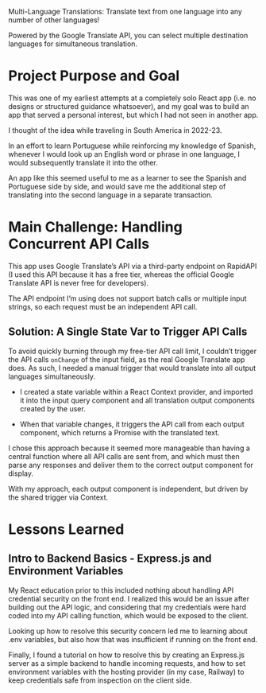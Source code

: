 Multi-Language Translations: Translate text from one language into any number of other languages!

Powered by the Google Translate API, you can select multiple destination languages for simultaneous translation.

# Project Purpose and Goal

This was one of my earliest attempts at a completely solo React app (i.e. no designs or structured guidance whatsoever), and my goal was to build an app that served a personal interest, but which I had not seen in another app.

I thought of the idea while traveling in South America in 2022-23. 

In an effort to learn Portuguese while reinforcing my knowledge of Spanish, whenever I would look up an English word or phrase in one language, I would subsequently translate it into the other. 

An app like this seemed useful to me as a learner to see the Spanish and Portuguese side by side, and would save me the additional step of translating into the second language in a separate transaction.

# Main Challenge: Handling Concurrent API Calls

This app uses Google Translate’s API via a third-party endpoint on RapidAPI (I used this API because it has a free tier, whereas the official Google Translate API is never free for developers).

The API endpoint I’m using does not support batch calls or multiple input strings, so each request must be an independent API call. 

## Solution: A Single State Var to Trigger API Calls

To avoid quickly burning through my free-tier API call limit, I couldn’t trigger the API calls `onChange` of the input field, as the real Google Translate app does. As such, I needed a manual trigger that would translate into all output languages simultaneously.  

- I created a state variable within a React Context provider, and imported it into the input query component and all translation output components created by the user. 

- When that variable changes, it triggers the API call from each output component, which returns a Promise with the translated text. 

I chose this approach because it seemed more manageable than having a central function where all API calls are sent from, and which must then parse any responses and deliver them to the correct output component for display.

With my approach, each output component is independent, but driven by the shared trigger via Context.

# Lessons Learned

## Intro to Backend Basics - Express.js and Environment Variables

My React education prior to this included nothing about handling API credential security on the front end. I realized this would be an issue after building out the API logic, and considering that my credentials were hard coded into my API calling function, which would be exposed to the client.

Looking up how to resolve this security concern led me to learning about .env variables, but also how that was insufficient if running on the front end. 

Finally, I found a tutorial on how to resolve this by creating an Express.js server as a simple backend to handle incoming requests, and how to set environment variables with the hosting provider (in my case, Railway) to keep credentials safe from inspection on the client side.
